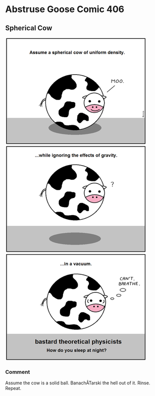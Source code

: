 # Abstruse Goose Comic 406
## Spherical Cow

![image](stop_the_massacre.png)
### Comment
Assume the cow is a solid ball.  BanachÂTarski the hell out of it.  Rinse.  Repeat.
